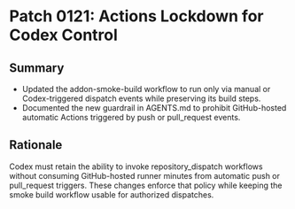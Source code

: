 # Patch 0121: Actions Lockdown for Codex Control

## Summary
- Updated the addon-smoke-build workflow to run only via manual or Codex-triggered dispatch events while preserving its build steps.
- Documented the new guardrail in AGENTS.md to prohibit GitHub-hosted automatic Actions triggered by push or pull_request events.

## Rationale
Codex must retain the ability to invoke repository_dispatch workflows without consuming GitHub-hosted runner minutes from automatic push or pull_request triggers. These changes enforce that policy while keeping the smoke build workflow usable for authorized dispatches.
